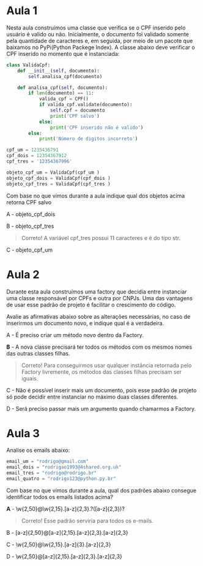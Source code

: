 # Aula 1

Nesta aula construímos uma classe que verifica se o CPF inserido pelo usuário é valido ou não. Inicialmente, o documento foi validado somente pela quantidade de caracteres e, em seguida, por meio de um pacote que baixamos no PyPi(Python Packege Index). A classe abaixo deve verificar o CPF inserido no momento que é instanciada:

```py
class ValidaCpf:
    def __init__(self, documento):
        self.analisa_cpf(documento)

    def analisa_cpf(self, documento):
        if len(documento) == 11:
            valida_cpf = CPF()
            if valida_cpf.validate(documento):
                self.cpf = documento
                print('CPF salvo')
            else:
                print('CPF inserido não é valido')
        else:
            print('Número de digitos incorreto')

cpf_um = 1235436791
cpf_dois = 12354367912
cpf_tres = '12354367996'

objeto_cpf_um = ValidaCpf(cpf_um )
objeto_cpf_dois = ValidaCpf(cpf_dois )
objeto_cpf_tres = ValidaCpf(cpf_tres )
```

Com base no que vimos durante a aula indique qual dos objetos acima retorna CPF salvo

A - objeto_cpf_dois

B - objeto_cpf_tres
> Correto! A variável cpf_tres possui 11 caracteres e é do tipo str.

C - objeto_cpf_um

# Aula 2

Durante esta aula construímos uma factory que decidia entre instanciar uma classe responsável por CPFs e outra por CNPJs. Uma das vantagens de usar esse padrão de projeto é facilitar o crescimento do código.

Avalie as afirmativas abaixo sobre as alterações necessárias, no caso de inserirmos um documento novo, e indique qual é a verdadeira.

A - É preciso criar um método novo dentro da Factory.

__B__ - A nova classe precisará ter todos os métodos com os mesmos nomes das outras classes filhas.
> Correto! Para conseguirmos usar qualquer instância retornada pelo Factory livremente, os métodos das classes filhas precisam ser iguais.

C - Não é possível inserir mais um documento, pois esse padrão de projeto só pode decidir entre instanciar no máximo duas classes diferentes.

D - Será preciso passar mais um argumento quando chamarmos a Factory.

# Aula 3

Analise os emails abaixo:

```py
email_um = "rodrigo@gmail.com"
email_dois = "rodrigao1993@4shared.org.uk"
email_tres = "rodrigo@rodrigo.br"
email_quatro = "rodrigo123@python.py.br"
```

Com base no que vimos durante a aula, qual dos padrões abaixo consegue identificar todos os emails listados acima?

__A__ - \w{2,50}@\w{2,15}\.[a-z]{2,3}\.?([a-z]{2,3})?
> Correto! Esse padrão serviria para todos os e-mails.

B - [a-z]{2,50}@[a-z]{2,15}.[a-z]{2,3}.[a-z]{2,3}

C - \w{2,50}@\w{2,15}.[a-z]{3}.[a-z]{2,3}

D - \w{2,50}@[a-z]{2,15}.[a-z]{2,3}.[a-z]{2,3}
